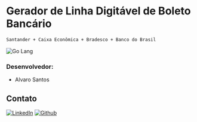 # Gerador de Linha Digitável de Boleto Bancário

```sh
Santander + Caixa Econômica + Bradesco + Banco do Brasil
```

<div align="left">
    <img src="https://img.shields.io/badge/-Go Lang-skyblue?style=for-the-badge" alt="Go Lang">
</div>

### Desenvolvedor:

* Alvaro Santos

## Contato

[![LinkedIn][linkedin-shield]][linkedin-url]
[![Github][github-shield]][github-url]

[linkedin-shield]: https://img.shields.io/badge/-LinkedIn-white.svg?logo=linkedin&colorB=0077B5&logoColor=white
[linkedin-url]: https://www.linkedin.com/in/alvaro-andrade-48596b117/
[github-shield]: https://img.shields.io/badge/-Github-black.svg?logo=github&colorB=181717&logoColor=white
[github-url]: https://github.com/alvarosantosph
